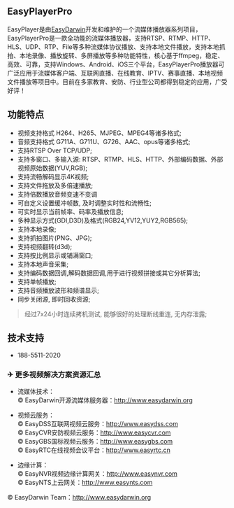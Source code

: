 ## EasyPlayerPro

EasyPlayer是由[EasyDarwin](http://www.easydarwin.org "EasyDarwin")开发和维护的一个流媒体播放器系列项目，EasyPlayerPro是一款全功能的流媒体播放器，支持RTSP、RTMP、HTTP、HLS、UDP、RTP、File等多种流媒体协议播放、支持本地文件播放，支持本地抓拍、本地录像、播放旋转、多屏播放等多种功能特性，核心基于ffmpeg，稳定、高效、可靠，支持Windows、Android、iOS三个平台，EasyPlayerPro播放器可广泛应用于流媒体客户端、互联网直播、在线教育、IPTV、赛事直播、本地视频文件播放等项目中。目前在多家教育、安防、行业型公司都得到稳定的应用，广受好评！


## 功能特点
   
- 视频支持格式 H264、H265、MJPEG、MPEG4等诸多格式;  
- 音频支持格式 G711A、G711U、G726、AAC、opus等诸多格式;  
- 支持RTSP Over TCP/UDP;  
- 支持多窗口、多输入源:  RTSP、RTMP、HLS、HTTP、外部编码数据、外部视频原始数据(YUV,RGB);  
- 支持流畅解码显示4K视频;  
- 支持文件拖放及多倍速播放;  
- 支持倍数播放音频变速不变调 
- 可自定义设置缓冲帧数, 及时调整实时性和流畅性;  
- 可实时显示当前帧率、码率及播放信息;  
- 多种显示方式(GDI,D3D)及格式(RGB24,YV12,YUY2,RGB565);  
- 支持本地录像;  
- 支持抓拍图片(PNG、JPG);  
- 支持视频翻转(d3d);   
- 支持按比例显示或铺满窗口;    
- 支持本地声音采集;  
- 支持编码数据回调,解码数据回调,用于进行视频拼接或其它分析算法;   
- 支持单帧播放;
- 支持音频播放波形和频谱显示; 
- 同步关闭源, 即时回收资源;  

> 经过7x24小时连续拷机测试,  能够很好的处理断线重连, 无内存泄露;


## 技术支持 ##

- 188-5511-2020

### ✈ 更多视频解决方案资源汇总

- 流媒体技术：<br/>
© EasyDarwin开源流媒体服务器：<a href="http://www.easydarwin.org" target="_blank" title="EasyDarwin开源流媒体服务器">http://www.easydarwin.org</a><br/>

- 视频云服务：<br/>
© EasyDSS互联网视频云服务：<a href="http://www.easydss.com" target="_blank" title="EasyDSS互联网视频云服务">http://www.easydss.com</a><br/>
© EasyCVR安防视频云服务：<a href="http://www.easycvr.com" target="_blank" title="EasyCVR安防视频云服务">http://www.easycvr.com</a><br/>
© EasyGBS国标视频云服务：<a href="http://www.easygbs.com" target="_blank" title="EasyGBS国标视频云服务">http://www.easygbs.com</a><br/>
© EasyRTC在线视频会议平台：<a href="http://www.easyrtc.cn" target="_blank" title="EasyRTC在线视频会议平台">http://www.easyrtc.cn</a><br/>

- 边缘计算：<br/>
© EasyNVR视频边缘计算网关：<a href="http://www.easynvr.com" target="_blank" title="EasyNVR视频边缘计算网关">http://www.easynvr.com</a><br/>
© EasyNTS上云网关：<a href="http://www.easynts.com" target="_blank" title="EasyNTS上云网关">http://www.easynts.com</a><br/>

© EasyDarwin Team：<a href="http://www.easydarwin.org" target="_blank" title="EasyDarwin">http://www.easydarwin.org</a><br/>
